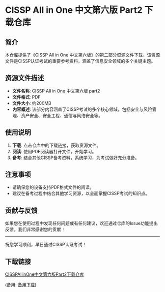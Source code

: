 # CISSP All in One 中文第六版 Part2 下载仓库

## 简介

本仓库提供了《CISSP All in One 中文第六版》的第二部分资源文件下载。该资源文件是CISSP认证考试的重要参考资料，涵盖了信息安全领域的多个关键主题。

## 资源文件描述

- **文件名称**: CISSP All in One 中文第六版 part2
- **文件格式**: PDF
- **文件大小**: 约200MB
- **内容概述**: 该部分内容涵盖了CISSP考试的多个核心领域，包括安全与风险管理、资产安全、安全工程、通信与网络安全等。

## 使用说明

1. **下载**: 点击仓库中的下载链接，获取资源文件。
2. **阅读**: 使用PDF阅读器打开文件，开始学习。
3. **备考**: 结合其他CISSP备考资料，系统学习，为考试做好充分准备。

## 注意事项

- 请确保您的设备支持PDF格式文件的阅读。
- 建议在备考过程中结合其他学习资源，以全面掌握CISSP考试的知识点。

## 贡献与反馈

如果您在使用过程中发现任何问题或有任何建议，欢迎通过仓库的Issue功能提出反馈。我们非常感谢您的贡献！

---

祝您学习顺利，早日通过CISSP认证考试！

## 下载链接
[CISSPAllinOne中文第六版Part2下载仓库](https://pan.quark.cn/s/3a8f36f4a1fb) 

(备用: [备用下载](https://pan.baidu.com/s/114EyPuNWuvu3KYMmVmvubQ?pwd=1234))
